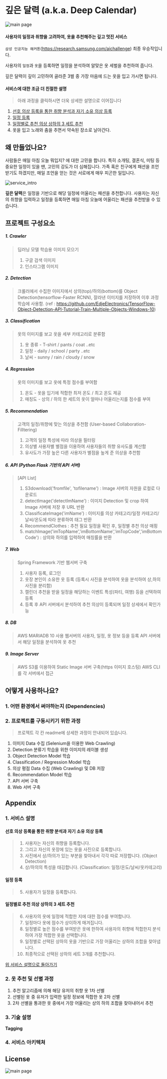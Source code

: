 # 깊은 달력 (a.k.a. Deep Calendar)

![main page](./main.jpg)
#### 사용자의 일정과 취향을 고려하여, 옷을 추천해주는 깊고 멋진 서비스
`삼성 인공지능 해커톤`(https://research.samsung.com/aichallenge) 최종 우승작입니다.

사용자의 `일정`과 `옷`을 등록하면 일정을 분석하여 알맞은 옷 세벌을 추천하여 줍니다.

깊은 달력이 깊이 고민하여 골라준 3벌 중 가장 마음에 드는 옷을 입고 가시면 됩니다.

#### 서비스에 대한 조금 더 친절한 설명
> 아래 과정을 클릭하시면 더욱 상세한 설명으로 이어집니다
1. [선호 의상 등록을 통한 취향 분석과 자기 소유 의상 등록](#선호-의상-등록을-통한-취향-분석과-자기-소유-의상-등록)
2. [일정 등록](#일정-등록)
3. [일정별로 추천 의상 상하의 3 세트 추천](#일정-별로-추천-의상-상하의-3-세트-추천)
4. 옷을 입고 노래와 춤을 추면서 약속된 장소로 날아간다.

## 왜 만들었나요?
사람들은 매일 아침 오늘 뭐입지? 에 대한 고민을 합니다.
특히 소개팅, 결혼식, 미팅 등 중요한 일정이 있을 땐, 고민의 강도가 더 심해집니다.
가족 혹은 친구에게 패션을 조언 받기도 하겠지만, 매일 조언을 얻는 것은 서로에게 매우 피곤한 일입니다.

![service_intro](./service%20abstract.png)

**깊은 달력**은 일정을 기반으로 해당 일정에 어울리는 패션을 추천합니다.
사용자는 자신의 취향을 입력하고 일정을 등록하면 매일 아침 오늘에 어울리는 패션을 추천받을 수 있습니다.


## 프로젝트 구성요소

##### 1. Crawler
> 딥러닝 모델 학습용 이미지 모으기 
> 1. 구글 검색 이미지
> 2. 인스타그램 이미지
##### 2. Detection
> 크롤러에서 수집한 이미지에서 상의(top)/하의(bottom)를 Object Detection(tensorflow-Faster RCNN), 잘라낸 이미지를 저장하여 이후 과정 학습에 사용함.
> (ref : https://github.com/EdjeElectronics/TensorFlow-Object-Detection-API-Tutorial-Train-Multiple-Objects-Windows-10)
##### 3. Classification
> 옷의 이미지를 보고 옷을 세부 카테고리로 분류함
> 1. 옷 종류 - T-shirt / pants / coat ..etc
> 2. 일정 - daily / school / party ..etc
> 3. 날씨 - sunny / rain / cloudy / snow
##### 4. Regression
> 옷의 이미지를 보고 옷에 특정 점수를 부여함
> 1. 온도 - 옷을 입기에 적합한 최저 온도 / 최고 온도 제공
> 2. 매칭도 - 상의 / 하의 한 세트의 옷이 얼마나 어울리는지를 점수를 부여
##### 5. Recommendation
> 고객의 일정/취향에 맞는 의상을 추천함 (User-based Collaboration-Filltering)  
> 1. 고객의 일정 특성에 따라 의상을 필터링
> 2. 의상별 사용자별 별점을 이용하여 사용자들의 취향 유사도를 계산함
> 3. 유사도가 가장 높은 다른 사용자가 별점을 높게 준 의상을 추천함
##### 6. API (Python Flask 기반의 API 서버)
> [API List]
> 1. S3download('fromfile', 'tofilename') : Image 서버의 자원을 로컬로 다운로드
> 2. detectImage('detectImName') : 이미지 Detection 및 crop 하여 Image 서버에 저장 후 URL 반환
> 3. ClassificateImage('imName') : 이미지를 의상 카테고리/일정 카테고리/날씨/온도에 따라 분류하여 태그 반환
> 4. RecommendClothes : 추천 필요 일정을 확인 후, 일정별 추천 의상 매핑 
> 5. matchImage('imTopName','imBottomName','imTopCode','imBottomCode') : 상의와 하의를 입력하여 매칭률을 반환
##### 7. Web
> Spring Framework 기반 웹서버 구축
> 1. 사용자 등록, 로그인
> 2. 옷장 본인이 소유한 옷 등록 (등록시 사진을 분석하여 옷을 분석하여 상,하의 사진을 분리함)
> 3. 캘린더 추천을 받을 일정을 해당하는 이벤트 특성(파티, 여행) 등을 선택하여 등록
> 4. 등록 후 API 서버에서 분석하여 추천 의상이 등록되며 일정 상세에서 확인가능
##### 8. DB
> AWS MARIADB 10 사용
> 웹서버의 사용자, 일정, 옷 정보 등을 등록
> API 서버에서 해당 일정을 분석하여 옷 추천
##### 9. Image Server
> AWS S3를 이용하여 Static Image 서버 구축(https 이미지 호스팅)
> AWS CLI를 각 서버에서 접근

## 어떻게 사용하나요?

### 1. 어떤 환경에서 써야하는지 (Dependencies)
### 2. 프로젝트를 구동시키기 위한 과정
> 프로젝트 각 칸 readme에 상세한 과정이 안내되어 있습니다.
   1. 이미지 Data 수집 (Selenium을 이용한 Web Crawling)
   2. Detection 분류기 학습을 위한 이미지의 레이블 생성
   3. Object Detection Model 학습
   4. Classification / Regression Model 학습
   5. 의상 평점 Data 수집 (Web Crawling) 및 DB 저장
   6. Recommendation Model 학습
   7. API 서버 구축
   8. Web 서버 구축

## Appendix

### 1. 서비스 설명
#### 선호 의상 등록을 통한 취향 분석과 자기 소유 의상 등록
 > 1. 사용자는 자신의 취향을 등록합니다.
 > 2. 그리고 자신의 옷장에 있는 옷을 사진으로 등록합니다.
 > 3. 사진에서 상/하의가 있는 부분을 찾아내서 각각 따로 저장합니다. (Object Detection)
 > 4. 상/하의의 특성을 태깅합니다. (Classification: 일정/온도/날씨/옷카테고리)
 
#### 일정 등록
 > 5. 사용자가 일정을 등록합니다.

#### 일정별로 추천 의상 상하의 3 세트 추천
 > 6. 사용자의 옷에 일정에 적합한 지에 대한 점수를 부여합니다.
 > 7. 일정마다 옷에 점수가 상이하게 매겨집니다.
 > 8. 일정별로 높은 점수를 부여받은 옷에 한하여 사용자의 취향에 적합한지 분석하여 가장 적합한 옷을 선택합니다.
 > 9. 일정별로 선택된 상하의 옷을 기반으로 가장 어울리는 상하의 조합을 찾아냅니다.
 > 10. 최종적으로 선택된 상하의 세트 3개를 추천합니다.

[위 서비스 설명으로 돌아가기](#서비스에-대한-조금-더-친절한-설명)

### 2. 옷 추천 및 선별 과정
1. 추천 알고리즘에 의해 해당 유저의 취향 옷 1차 선별
2. 선별된 옷 중 유저가 입력한 일정 정보에 적합한 옷 2차 선별
3. 2차 선별을 통과한 옷 중에서 가장 어울리는 상의 하의 조합을 찾아내어서 추천

### 3. 기술 설명
**Tagging**

### 4. 서비스 아키텍쳐

## License
![main page](./bplogo.jpg)

